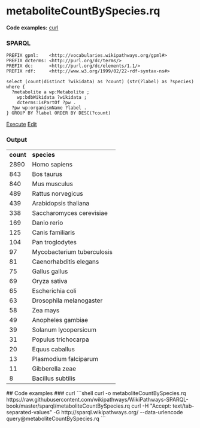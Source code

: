 # metaboliteCountBySpecies.rq
**Code examples:** [curl](#curl)
### SPARQL
```sparql
PREFIX gpml:    <http://vocabularies.wikipathways.org/gpml#>
PREFIX dcterms: <http://purl.org/dc/terms/>
PREFIX dc:      <http://purl.org/dc/elements/1.1/>
PREFIX rdf:     <http://www.w3.org/1999/02/22-rdf-syntax-ns#> 

select (count(distinct ?wikidata) as ?count) (str(?label) as ?species) where {
  ?metabolite a wp:Metabolite ;
    wp:bdbWikidata ?wikidata ;
    dcterms:isPartOf ?pw .
  ?pw wp:organismName ?label .
} GROUP BY ?label ORDER BY DESC(?count)
```
[Execute](http://sparql.wikipathways.org/?query=PREFIX+gpml%3A++++%3Chttp%3A%2F%2Fvocabularies.wikipathways.org%2Fgpml%23%3E%0APREFIX+dcterms%3A+%3Chttp%3A%2F%2Fpurl.org%2Fdc%2Fterms%2F%3E%0APREFIX+dc%3A++++++%3Chttp%3A%2F%2Fpurl.org%2Fdc%2Felements%2F1.1%2F%3E%0APREFIX+rdf%3A+++++%3Chttp%3A%2F%2Fwww.w3.org%2F1999%2F02%2F22-rdf-syntax-ns%23%3E+%0A%0Aselect+%28count%28distinct+%3Fwikidata%29+as+%3Fcount%29+%28str%28%3Flabel%29+as+%3Fspecies%29+where+%7B%0A++%3Fmetabolite+a+wp%3AMetabolite+%3B%0A++++wp%3AbdbWikidata+%3Fwikidata+%3B%0A++++dcterms%3AisPartOf+%3Fpw+.%0A++%3Fpw+wp%3AorganismName+%3Flabel+.%0A%7D+GROUP+BY+%3Flabel+ORDER+BY+DESC%28%3Fcount%29%0A) [Edit](http://sparql.wikipathways.org/?qtxt=PREFIX+gpml%3A++++%3Chttp%3A%2F%2Fvocabularies.wikipathways.org%2Fgpml%23%3E%0APREFIX+dcterms%3A+%3Chttp%3A%2F%2Fpurl.org%2Fdc%2Fterms%2F%3E%0APREFIX+dc%3A++++++%3Chttp%3A%2F%2Fpurl.org%2Fdc%2Felements%2F1.1%2F%3E%0APREFIX+rdf%3A+++++%3Chttp%3A%2F%2Fwww.w3.org%2F1999%2F02%2F22-rdf-syntax-ns%23%3E+%0A%0Aselect+%28count%28distinct+%3Fwikidata%29+as+%3Fcount%29+%28str%28%3Flabel%29+as+%3Fspecies%29+where+%7B%0A++%3Fmetabolite+a+wp%3AMetabolite+%3B%0A++++wp%3AbdbWikidata+%3Fwikidata+%3B%0A++++dcterms%3AisPartOf+%3Fpw+.%0A++%3Fpw+wp%3AorganismName+%3Flabel+.%0A%7D+GROUP+BY+%3Flabel+ORDER+BY+DESC%28%3Fcount%29%0A)


### Output
<table>
  <tr>
    <td><b>count</b></td>
    <td><b>species</b></td>
  </tr>
  <tr>
    <td>2890</td>
    <td>Homo sapiens</td>
  </tr>
  <tr>
    <td>843</td>
    <td>Bos taurus</td>
  </tr>
  <tr>
    <td>840</td>
    <td>Mus musculus</td>
  </tr>
  <tr>
    <td>489</td>
    <td>Rattus norvegicus</td>
  </tr>
  <tr>
    <td>439</td>
    <td>Arabidopsis thaliana</td>
  </tr>
  <tr>
    <td>338</td>
    <td>Saccharomyces cerevisiae</td>
  </tr>
  <tr>
    <td>169</td>
    <td>Danio rerio</td>
  </tr>
  <tr>
    <td>125</td>
    <td>Canis familiaris</td>
  </tr>
  <tr>
    <td>104</td>
    <td>Pan troglodytes</td>
  </tr>
  <tr>
    <td>97</td>
    <td>Mycobacterium tuberculosis</td>
  </tr>
  <tr>
    <td>81</td>
    <td>Caenorhabditis elegans</td>
  </tr>
  <tr>
    <td>75</td>
    <td>Gallus gallus</td>
  </tr>
  <tr>
    <td>69</td>
    <td>Oryza sativa</td>
  </tr>
  <tr>
    <td>65</td>
    <td>Escherichia coli</td>
  </tr>
  <tr>
    <td>63</td>
    <td>Drosophila melanogaster</td>
  </tr>
  <tr>
    <td>58</td>
    <td>Zea mays</td>
  </tr>
  <tr>
    <td>49</td>
    <td>Anopheles gambiae</td>
  </tr>
  <tr>
    <td>39</td>
    <td>Solanum lycopersicum</td>
  </tr>
  <tr>
    <td>31</td>
    <td>Populus trichocarpa</td>
  </tr>
  <tr>
    <td>20</td>
    <td>Equus caballus</td>
  </tr>
  <tr>
    <td>13</td>
    <td>Plasmodium falciparum</td>
  </tr>
  <tr>
    <td>11</td>
    <td>Gibberella zeae</td>
  </tr>
  <tr>
    <td>8</td>
    <td>Bacillus subtilis</td>
  </tr>
</table>
## Code examples
### curl
```shell
curl -o metaboliteCountBySpecies.rq https://raw.githubusercontent.com/wikipathways/WikiPathways-SPARQL-book/master/sparql/metaboliteCountBySpecies.rq
curl -H "Accept: text/tab-separated-values" -G http://sparql.wikipathways.org/ --data-urlencode query@metaboliteCountBySpecies.rq
```
